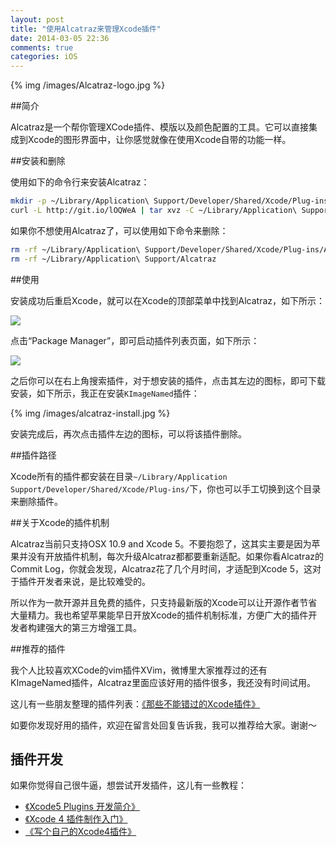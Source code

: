 ```yaml
---
layout: post
title: "使用Alcatraz来管理Xcode插件"
date: 2014-03-05 22:36
comments: true
categories: iOS
---
```


{% img /images/Alcatraz-logo.jpg %}

##简介

Alcatraz是一个帮你管理XCode插件、模版以及颜色配置的工具。它可以直接集成到Xcode的图形界面中，让你感觉就像在使用Xcode自带的功能一样。

##安装和删除

使用如下的命令行来安装Alcatraz：

``` bash
mkdir -p ~/Library/Application\ Support/Developer/Shared/Xcode/Plug-ins;
curl -L http://git.io/lOQWeA | tar xvz -C ~/Library/Application\ Support/Developer/Shared/Xcode/Plug-ins

```

如果你不想使用Alcatraz了，可以使用如下命令来删除：

``` bash
rm -rf ~/Library/Application\ Support/Developer/Shared/Xcode/Plug-ins/Alcatraz.xcplugin
rm -rf ~/Library/Application\ Support/Alcatraz
```

##使用

安装成功后重启Xcode，就可以在Xcode的顶部菜单中找到Alcatraz，如下所示：

![](http://alcatraz.io/images/menu@2x.png)

点击“Package Manager”，即可启动插件列表页面，如下所示：

![](http://alcatraz.io/images/screenshot@2x.png)

之后你可以在右上角搜索插件，对于想安装的插件，点击其左边的图标，即可下载安装，如下所示，我正在安装`KImageNamed`插件：

{% img /images/alcatraz-install.jpg %}

安装完成后，再次点击插件左边的图标，可以将该插件删除。

##插件路径

Xcode所有的插件都安装在目录`~/Library/Application Support/Developer/Shared/Xcode/Plug-ins/`下，你也可以手工切换到这个目录来删除插件。


##关于Xcode的插件机制

Alcatraz当前只支持OSX 10.9 and Xcode 5。不要抱怨了，这其实主要是因为苹果并没有开放插件机制，每次升级Alcatraz都都要重新适配。如果你看Alcatraz的Commit Log，你就会发现，Alcatraz花了几个月时间，才适配到Xcode 5，这对于插件开发者来说，是比较难受的。

所以作为一款开源并且免费的插件，只支持最新版的Xcode可以让开源作者节省大量精力。我也希望苹果能早日开放Xcode的插件机制标准，方便广大的插件开发者构建强大的第三方增强工具。


##推荐的插件

我个人比较喜欢XCode的vim插件XVim，微博里大家推荐过的还有KImageNamed插件，Alcatraz里面应该好用的插件很多，我还没有时间试用。

这儿有一些朋友整理的插件列表：[《那些不能错过的Xcode插件》](http://www.cocoachina.com/applenews/devnews/2013/0918/7022.html)

如要你发现好用的插件，欢迎在留言处回复告诉我，我可以推荐给大家。谢谢～

## 插件开发

如果你觉得自己很牛逼，想尝试开发插件，这儿有一些教程：

 * [《Xcode5 Plugins 开发简介》](http://studentdeng.github.io/blog/2014/02/21/xcode-plugin-fun/)
 * [《Xcode 4 插件制作入门》](http://onevcat.com/2013/02/xcode-plugin/)
 * [《写个自己的Xcode4插件》](http://joeyio.com/ios/2013/07/25/write_xcode4_plugin_of_your_own/)

